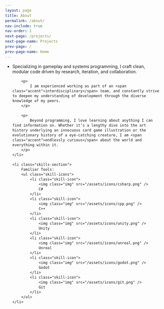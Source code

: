 ```yaml
---
layout: page
title: About
permalink: /about/
nav-include: true
nav-order: 1
next-page: /projects/
next-page-name: Projects
prev-page: /
prev-page-name: Home
---
```



<ul class="horizontal-list">
    <li class = "about-me">
        <p>
            Specializing in gameplay and systems programming, I craft clean, <span class="accent">modular</span> code driven by research, iteration, and collaboration. 
        </p>

        <p>
            I am experienced working as part of an <span class="accent">interdisciplinary</span> team, and constantly strive to deepen my understanding of development through the diverse knowledge of my peers. 
        </p>

        <p>
            Beyond programming, I love learning about anything I can find information on. Whether it’s a lengthy dive into the art history underlying an innocuous card game illustration or the evolutionary history of a eye-catching creature, I am <span class="accent">endlessly curious</span> about the world and everything within it.
        </p>
    </li>

    <li class="skills-section">
        Familiar Tools:
        <ul class="skill-icons">
            <li class="skill-icon">
                <img class="img" src="/assets/icons/csharp.png" />
                C#
            </li>
            <li class="skill-icon">
                <img class="img" src="/assets/icons/cpp.png" />
                C++
            </li>
            <li class="skill-icon">
                <img class="img" src="/assets/icons/unity.png" />
                Unity
            </li>
            <li class="skill-icon">
                <img class="img" src="/assets/icons/unreal.png" />
                Unreal
            </li>
            <li class="skill-icon">
                <img class="img" src="/assets/icons/godot.png" />
                Godot
            </li>
            <li class="skill-icon">
                <img class="img" src="/assets/icons/git.png" />
                Git
            </li>
        </ul>
    </li>
</ul>